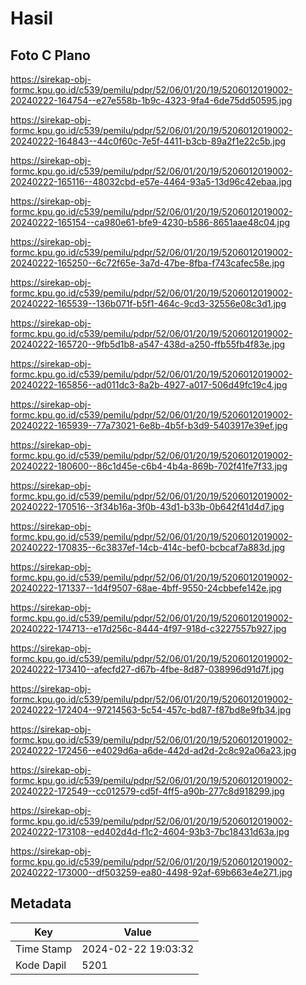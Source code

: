 # Hasil

## Foto C Plano

https://sirekap-obj-formc.kpu.go.id/c539/pemilu/pdpr/52/06/01/20/19/5206012019002-20240222-164754--e27e558b-1b9c-4323-9fa4-6de75dd50595.jpg

https://sirekap-obj-formc.kpu.go.id/c539/pemilu/pdpr/52/06/01/20/19/5206012019002-20240222-164843--44c0f60c-7e5f-4411-b3cb-89a2f1e22c5b.jpg

https://sirekap-obj-formc.kpu.go.id/c539/pemilu/pdpr/52/06/01/20/19/5206012019002-20240222-165116--48032cbd-e57e-4464-93a5-13d96c42ebaa.jpg

https://sirekap-obj-formc.kpu.go.id/c539/pemilu/pdpr/52/06/01/20/19/5206012019002-20240222-165154--ca980e61-bfe9-4230-b586-8651aae48c04.jpg

https://sirekap-obj-formc.kpu.go.id/c539/pemilu/pdpr/52/06/01/20/19/5206012019002-20240222-165250--6c72f65e-3a7d-47be-8fba-f743cafec58e.jpg

https://sirekap-obj-formc.kpu.go.id/c539/pemilu/pdpr/52/06/01/20/19/5206012019002-20240222-165539--136b071f-b5f1-464c-9cd3-32556e08c3d1.jpg

https://sirekap-obj-formc.kpu.go.id/c539/pemilu/pdpr/52/06/01/20/19/5206012019002-20240222-165720--9fb5d1b8-a547-438d-a250-ffb55fb4f83e.jpg

https://sirekap-obj-formc.kpu.go.id/c539/pemilu/pdpr/52/06/01/20/19/5206012019002-20240222-165856--ad011dc3-8a2b-4927-a017-506d49fc19c4.jpg

https://sirekap-obj-formc.kpu.go.id/c539/pemilu/pdpr/52/06/01/20/19/5206012019002-20240222-165939--77a73021-6e8b-4b5f-b3d9-5403917e39ef.jpg

https://sirekap-obj-formc.kpu.go.id/c539/pemilu/pdpr/52/06/01/20/19/5206012019002-20240222-180600--86c1d45e-c6b4-4b4a-869b-702f41fe7f33.jpg

https://sirekap-obj-formc.kpu.go.id/c539/pemilu/pdpr/52/06/01/20/19/5206012019002-20240222-170516--3f34b16a-3f0b-43d1-b33b-0b642f41d4d7.jpg

https://sirekap-obj-formc.kpu.go.id/c539/pemilu/pdpr/52/06/01/20/19/5206012019002-20240222-170835--6c3837ef-14cb-414c-bef0-bcbcaf7a883d.jpg

https://sirekap-obj-formc.kpu.go.id/c539/pemilu/pdpr/52/06/01/20/19/5206012019002-20240222-171337--1d4f9507-68ae-4bff-9550-24cbbefe142e.jpg

https://sirekap-obj-formc.kpu.go.id/c539/pemilu/pdpr/52/06/01/20/19/5206012019002-20240222-174713--e17d256c-8444-4f97-918d-c3227557b927.jpg

https://sirekap-obj-formc.kpu.go.id/c539/pemilu/pdpr/52/06/01/20/19/5206012019002-20240222-173410--afecfd27-d67b-4fbe-8d87-038996d91d7f.jpg

https://sirekap-obj-formc.kpu.go.id/c539/pemilu/pdpr/52/06/01/20/19/5206012019002-20240222-172404--97214563-5c54-457c-bd87-f87bd8e9fb34.jpg

https://sirekap-obj-formc.kpu.go.id/c539/pemilu/pdpr/52/06/01/20/19/5206012019002-20240222-172456--e4029d6a-a6de-442d-ad2d-2c8c92a06a23.jpg

https://sirekap-obj-formc.kpu.go.id/c539/pemilu/pdpr/52/06/01/20/19/5206012019002-20240222-172549--cc012579-cd5f-4ff5-a90b-277c8d918299.jpg

https://sirekap-obj-formc.kpu.go.id/c539/pemilu/pdpr/52/06/01/20/19/5206012019002-20240222-173108--ed402d4d-f1c2-4604-93b3-7bc18431d63a.jpg

https://sirekap-obj-formc.kpu.go.id/c539/pemilu/pdpr/52/06/01/20/19/5206012019002-20240222-173000--df503259-ea80-4498-92af-69b663e4e271.jpg


## Metadata

| Key        | Value               |
| ---------- | ------------------- |
| Time Stamp | 2024-02-22 19:03:32 |
| Kode Dapil | 5201                |



